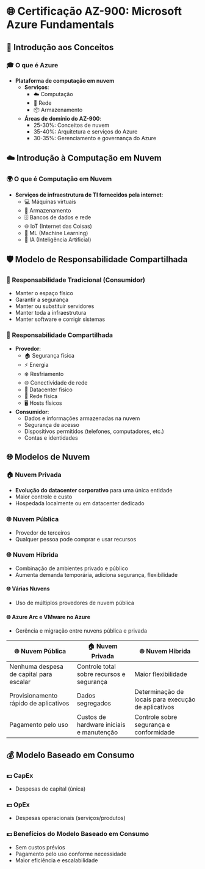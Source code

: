 # 🌐 Certificação AZ-900: Microsoft Azure Fundamentals

## 📜 Introdução aos Conceitos

### 🎓 O que é Azure
- **Plataforma de computação em nuvem**
  - **Serviços**:
    - ☁️ Computação
    - 📡 Rede
    - 📦 Armazenamento
  - **Áreas de domínio do AZ-900**:
    - 25-30%: Conceitos de nuvem
    - 35-40%: Arquitetura e serviços do Azure
    - 30-35%: Gerenciamento e governança do Azure

## ☁️ Introdução à Computação em Nuvem

### 🌍 O que é Computação em Nuvem
- **Serviços de infraestrutura de TI fornecidos pela internet**:
  - 💻 Máquinas virtuais
  - 📂 Armazenamento
  - 🗄️ Bancos de dados e rede
  - 🌐 IoT (Internet das Coisas)
  - 🤖 ML (Machine Learning)
  - 🧠 IA (Inteligência Artificial)

## 🛡️ Modelo de Responsabilidade Compartilhada

### 🏢 Responsabilidade Tradicional (Consumidor)
- Manter o espaço físico
- Garantir a segurança
- Manter ou substituir servidores
- Manter toda a infraestrutura
- Manter software e corrigir sistemas

### 🔄 Responsabilidade Compartilhada
- **Provedor**:
  - 🏠 Segurança física
  - ⚡ Energia
  - ❄️ Resfriamento
  - 🌐 Conectividade de rede
  - 🏢 Datacenter físico
  - 📶 Rede física
  - 🖥️ Hosts físicos
- **Consumidor**:
  - Dados e informações armazenadas na nuvem
  - Segurança de acesso
  - Dispositivos permitidos (telefones, computadores, etc.)
  - Contas e identidades

## 🌐 Modelos de Nuvem

### 🏠 Nuvem Privada
- **Evolução do datacenter corporativo** para uma única entidade
- Maior controle e custo
- Hospedada localmente ou em datacenter dedicado

### 🌐 Nuvem Pública
- Provedor de terceiros
- Qualquer pessoa pode comprar e usar recursos

### 🌐 Nuvem Híbrida
- Combinação de ambientes privado e público
- Aumenta demanda temporária, adiciona segurança, flexibilidade

#### 🌐 Várias Nuvens
- Uso de múltiplos provedores de nuvem pública

#### 🌐 Azure Arc e VMware no Azure
- Gerência e migração entre nuvens pública e privada

| 🌐 Nuvem Pública | 🏠 Nuvem Privada | 🌐 Nuvem Híbrida |
| --- | --- | --- |
| Nenhuma despesa de capital para escalar | Controle total sobre recursos e segurança | Maior flexibilidade |
| Provisionamento rápido de aplicativos | Dados segregados | Determinação de locais para execução de aplicativos |
| Pagamento pelo uso | Custos de hardware iniciais e manutenção | Controle sobre segurança e conformidade |

## 💰 Modelo Baseado em Consumo

### 💵 CapEx
- Despesas de capital (única)

### 💵 OpEx
- Despesas operacionais (serviços/produtos)

### 💵 Benefícios do Modelo Baseado em Consumo
- Sem custos prévios
- Pagamento pelo uso conforme necessidade
- Maior eficiência e escalabilidade
